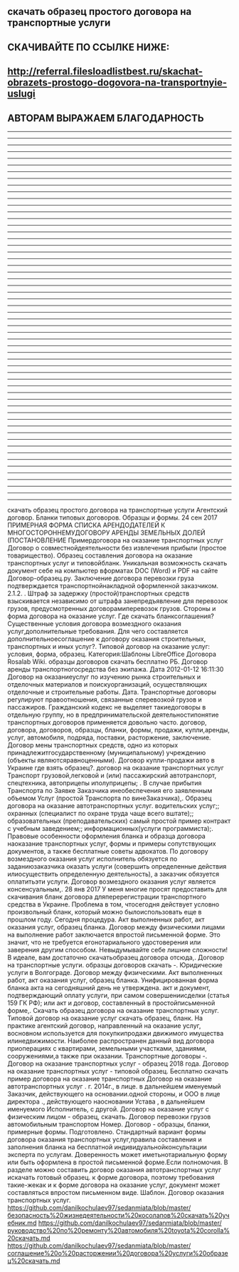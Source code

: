 скачать образец простого договора на транспортные услуги
--------------------------------------------------
СКАЧИВАЙТЕ ПО ССЫЛКЕ НИЖЕ:
--------------------------------------------------
http://referral.filesloadlistbest.ru/skachat-obrazets-prostogo-dogovora-na-transportnyie-uslugi
--------------------------------------------------
АВТОРАМ ВЫРАЖАЕМ БЛАГОДАРНОСТЬ
--------------------------------------------------
--------------------------------------------------
--------------------------------------------------
--------------------------------------------------
--------------------------------------------------
--------------------------------------------------
--------------------------------------------------
--------------------------------------------------
--------------------------------------------------
--------------------------------------------------
--------------------------------------------------
--------------------------------------------------
--------------------------------------------------
--------------------------------------------------
--------------------------------------------------
--------------------------------------------------
--------------------------------------------------
--------------------------------------------------
--------------------------------------------------
--------------------------------------------------
--------------------------------------------------
--------------------------------------------------
--------------------------------------------------
--------------------------------------------------
--------------------------------------------------
--------------------------------------------------
--------------------------------------------------
--------------------------------------------------
--------------------------------------------------
--------------------------------------------------
--------------------------------------------------
--------------------------------------------------
--------------------------------------------------
--------------------------------------------------
--------------------------------------------------
--------------------------------------------------
--------------------------------------------------
--------------------------------------------------
--------------------------------------------------
--------------------------------------------------
--------------------------------------------------
--------------------------------------------------
--------------------------------------------------
--------------------------------------------------
--------------------------------------------------
--------------------------------------------------
--------------------------------------------------
--------------------------------------------------
--------------------------------------------------
--------------------------------------------------
--------------------------------------------------
--------------------------------------------------
--------------------------------------------------
--------------------------------------------------
--------------------------------------------------
--------------------------------------------------
--------------------------------------------------
скачать образец простого договора на транспортные услуги Агентский договор. Бланки типовых договоров. Образцы и формы. 24 сен 2017  ПРИМЕРНАЯ ФОРМА СПИСКА АРЕНДОДАТЕЛЕЙ К МНОГОСТОРОННЕМУДОГОВОРУ АРЕНДЫ ЗЕМЕЛЬНЫХ ДОЛЕЙ (ПОСТАНОВЛЕНИЕ  Примердоговора на оказание транспортных услуг  Договор о совместнойдеятельности без извлечения прибыли (простое товарищество). Образец составления договора на оказание транспортных услуг и типовойбланк. Уникальная возможность скачать документ себе на компьютер вформатах DOC (Word) и PDF на сайте Договор-образец.ру. Заключение договора перевозки груза подтверждается транспортнойнакладной оформленной заказчиком. 2.1.2. . Штраф за задержку (простой)транспортных средств взыскивается независимо от штрафа занепредъявление для перевозок грузов, предусмотренных договорамиперевозок грузов. Стороны и форма договора на оказание услуг. Где скачать бланксоглашения? Существенные условия договора возмездного оказания услуг,дополнительные требования. Для чего составляется дополнительноесоглашение к договору оказания строительных, транспортных и иных услуг?. Типовой договор на оказание услуг: условия, форма, образец. Категория:Шаблоны LibreOffice Договора  Rosalab Wiki. образцы договоров скачать бесплатно РБ.  Договор аренды транспортногосредства без экипажа. Дата 2012-01-12 16:11:30  Договор на оказаниеуслуг по изучению рынка строительных и отделочных материалов и поискуорганизаций, осуществляющих отделочные и строительные работы. Дата. Транспортные договоры регулируют правоотношения, связанные сперевозкой грузов и пассажиров. Гражданский кодекс не выделяет такиедоговоры в отдельную группу, но в предпринимательской деятельностипонятие транспортных договоров применяется довольно часто. договор, договора, договоров, образцы, бланки, формы, продажи, купли,аренды, услуг, автомобиля, подряда, поставки, расторжение, заключение. Договор мены транспортных средств, одно из которых принадлежитгосударственному (муниципальному) учреждению (объекты являютсяравноценными). Договор купли-продажи авто в Украине  где взять образец?. договор на оказание транспортных услуг  Транспорт  грузовой,легковой и (или) пассажирский автотранспорт, спецтехника, автоприцепы иполуприцепы; . В случае прибытия Транспорта по Заявке Заказчика инеобеспечения его заявленным объемом Услуг (простой Транспорта по винеЗаказчика),. Образец договора на оказание автотранспортных услуг. водительских услуг;; охранных (специалист по охране труда чаще всего вштате);; образовательных (преподавательских)  самый простой пример контракт с учебным заведением;; информационных(услуги программиста);. Правовые особенности оформления бланка и образца договора наоказание транспортных услуг, формы и примеры сопутствующих документов, а также бесплатные советы адвокатов.
По договору возмездного оказания услуг исполнитель обязуется по заданиюзаказчика оказать услуги (совершить определенные действия илиосуществить определенную деятельность), а заказчик обязуется оплатитьэти услуги. Договор возмездного оказания услуг является консенсуальным,. 28 янв 2017  У меня многие просят предоставить для скачивания бланк договора дляперерегистрации транспортного средства в Украине. Проблема в том, чтосегодня действует условно произвольный бланк, который можно былоиспользовать еще в прошлом году. Сегодня процедура. Акт выполненных работ, акт оказания услуг, образец бланка. Договор между физическими лицами на выполнение работ заключается впростой письменной форме. Это значит, что не требуется егонотариального удостоверения или заверения другим способом. Невыдумывайте себе лишние сложности! В идеале, вам достаточно скачатьобразец договора отсюда,. Договор на транспортные услуги. образцы договоров скачать -. Юридические услуги в Волгограде. Договор между физическими. Акт выполненных работ, акт оказания услуг, образец бланка. Унифицированная форма бланка акта на сегодняшний день не утверждена. акт и документ, подтверждающий оплату услуги, при самом совершениисделки (статья 159 ГК РФ); или акт и договор, составленный в простойписьменной форме,. Скачать образец договора на оказание транспортных услуг. Типовой договор на оказание услуг  скачать образец, бланк. На практике агентский договор, направленный на оказание услуг, восновном используется для покупкипродажи движимого имущества илинедвижимости. Наиболее распространен данный вид договора приоперациях с квартирами, земельными участками, зданиями, сооружениями,а также при оказании. Транспортные договоры -. Договор на оказание транспортных услуг - образец 2018 года. Договор на оказание транспортных услуг - типовой образец. Бесплатно скачать пример договора на оказание транспортных
Договор на оказание автотранспортных услуг  . г.   2014г., в лице. в дальнейшем именуемый Заказчик, действующего на основании.одной стороны, и ООО   в лице директора ., действующего наосновании Устава , в дальнейшем именуемого Исполнитель, с другой. Договор на оказание услуг с физическим лицом - образец, скачать. Договор перевозки грузов автомобильным транспортом  Номер. Договор - образцы, бланки, примерные формы. Подготовлено. Стандартный вариант формы договора оказания транспортных услуг,правила составления и заполнения бланка на бесплатной индивидуальнойконсультации эксперта по услугам.  Доверенность может иметьнотариальную форму или быть оформлена в простой письменной форме.Если полномочия. В разделе можно составить договор оказания автотранспортных услуг искачать готовый образец.  к форме договора, поэтому требования такие-жекак и к форме договора на оказание услуг, документ может составляться впростом письменном виде.  Шаблон. Договор оказания транспортных услуг.
https://github.com/danilkochulaev97/sedanmiata/blob/master/безопасность%20жизнедеятельности%20косолапов%20скачать%20учебник.md
https://github.com/danilkochulaev97/sedanmiata/blob/master/руководство%20по%20ремонту%20автомобиля%20toyota%20corolla%20скачать.md
https://github.com/danilkochulaev97/sedanmiata/blob/master/соглашение%20о%20расторжении%20договора%20услуги%20образец%20скачать.md